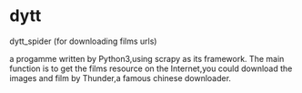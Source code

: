 # dytt
dytt_spider (for downloading films urls)

a progamme written by Python3,using scrapy as its framework.
The main function is to get the films resource on the Internet,you could download the images and film by Thunder,a famous chinese
downloader.
